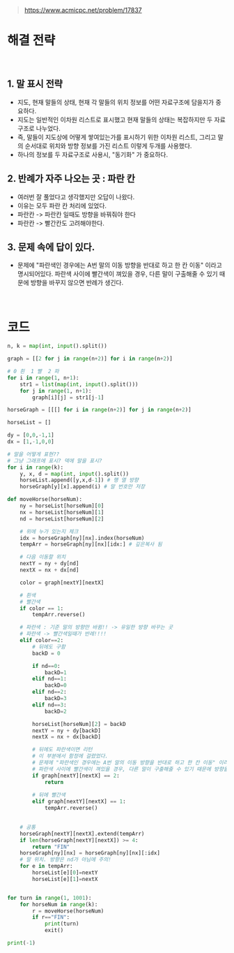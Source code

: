 > [ https://www.acmicpc.net/problem/17837 ]( https://www.acmicpc.net/problem/17837 )   

# 해결 전략

</br>

## 1.  말 표시 전략
- 지도, 현재 말들의 상태, 현재 각 말들의 위치 정보를 어떤 자료구조에 담을지가 중요하다.
- 지도는 일반적인 이차원 리스트로 표시했고 현재 말들의 상태는 복잡하지만 두 자료구조로 나누었다.
- 즉, 말들이 지도상에 어떻게 쌓여있는가를 표시하기 위한 이차원 리스트, 그리고 말의 순서대로 위치와 방향 정보를 가진 리스트 이렇게 두개를 사용했다.
- 하나의 정보를 두 자료구조로 사용시, "동기화" 가 중요하다.

## 2. 반례가 자주 나오는 곳 : 파란 칸
- 여러번 잘 풀었다고 생각했지만 오답이 나왔다.
- 이유는 모두 파란 칸 처리에 있었다.
- 파란칸 -> 파란칸 일때도 방향을 바꿔줘야 한다
- 파란칸 ->  빨간칸도 고려해야한다.

## 3. 문제 속에 답이 있다.
- 문제에 "파란색인 경우에는 A번 말의 이동 방향을 반대로 하고 한 칸 이동" 이라고 명시되어있다. 파란색 사이에 빨간색이 껴있을 경우, 다른 말이 구출해줄 수 있기 때문에 방향을 바꾸지 않으면 반례가 생긴다.

</br>

# 코드

```python
n, k = map(int, input().split())

graph = [[2 for j in range(n+2)] for i in range(n+2)]

# 0 흰  1 빨  2 파
for i in range(1, n+1):
    str1 = list(map(int, input().split()))
    for j in range(1, n+1):
        graph[i][j] = str1[j-1]

horseGraph = [[[] for i in range(n+2)] for j in range(n+2)]

horseList = []

dy = [0,0,-1,1]
dx = [1,-1,0,0]

# 말을 어떻게 표현??
# 그냥 그래프에 표시? 덱에 말을 표시?
for i in range(k):
    y, x, d = map(int, input().split())
    horseList.append([y,x,d-1]) # 행 열 방향
    horseGraph[y][x].append(i) # 말 번호만 저장

def moveHorse(horseNum):
    ny = horseList[horseNum][0]
    nx = horseList[horseNum][1]
    nd = horseList[horseNum][2]

    # 위에 누가 있는지 체크
    idx = horseGraph[ny][nx].index(horseNum)
    tempArr = horseGraph[ny][nx][idx:] # 깊은복사 됨

    # 다음 이동할 위치
    nextY = ny + dy[nd]
    nextX = nx + dx[nd]

    color = graph[nextY][nextX]

    # 흰색
    # 빨간색
    if color == 1:
        tempArr.reverse()

    # 파란색 : 기준 말의 방향만 바뀜!! -> 유일한 방향 바꾸는 곳
    # 파란색 -> 빨간색일때가 반례!!!!
    elif color==2:
        # 뒤에도 구함
        backD = 0

        if nd==0:
            backD=1
        elif nd==1:
            backD=0
        elif nd==2:
            backD=3
        elif nd==3:
            backD=2

        horseList[horseNum][2] = backD
        nextY = ny + dy[backD]
        nextX = nx + dx[backD]

        # 뒤에도 파란색이면 리턴
        # 이 부분에서 함정에 걸렸었다.
        # 문제에 "파란색인 경우에는 A번 말의 이동 방향을 반대로 하고 한 칸 이동" 이라고 명시되어있다.
        # 파란색 사이에 빨간색이 껴있을 경우, 다른 말이 구출해줄 수 있기 때문에 방향을 바꾸지 않으면 반례가 생긴다.
        if graph[nextY][nextX] == 2:
            return
        
        # 뒤에 빨간색
        elif graph[nextY][nextX] == 1:
            tempArr.reverse()
            

    # 공통
    horseGraph[nextY][nextX].extend(tempArr)
    if len(horseGraph[nextY][nextX]) >= 4:
        return "FIN"
    horseGraph[ny][nx] = horseGraph[ny][nx][:idx]
    # 말 위치. 방향은 nd가 아님에 주의!
    for e in tempArr:
        horseList[e][0]=nextY
        horseList[e][1]=nextX


for turn in range(1, 1001):
    for horseNum in range(k):
        r = moveHorse(horseNum)
        if r=="FIN":
            print(turn)
            exit()

print(-1)
```